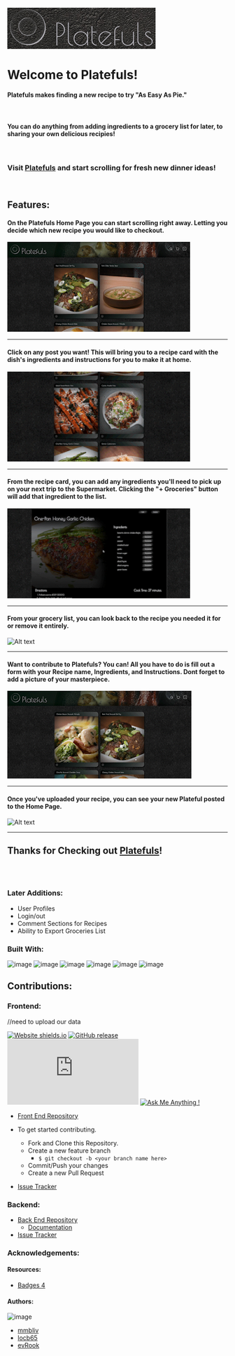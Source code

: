 
![Alt text](/Images/Logo.png)

# Welcome to Platefuls!

#### Platefuls makes finding a new recipe to try "As Easy As Pie." 

<br> 

#### You can do anything from adding ingredients to a grocery list for later, to sharing your own delicious recipies!  

<br/>

### Visit [Platefuls](#) and start scrolling for fresh new dinner ideas!

<br/>

## Features:

#### On the Platefuls Home Page you can start scrolling right away. Letting you decide which new recipe you would like to checkout.

![Alt text](/Images/SCR1_1.gif)

---

#### Click on any post you want! This will bring you to a recipe card with the dish's ingredients and instructions for you to make it at home.

![Alt text](/Images/SCR2_6.gif)

---

#### From the recipe card, you can add any ingredients you'll need to pick up on your next trip to the Supermarket. Clicking the "+ Groceries" button will add that ingredient to the list.

![Alt text](/Images/SCR3_2.gif)

---

#### From your grocery list, you can look back to the recipe you needed it for or remove it entirely.

![Alt text](/Images/SCR4_4.gif)

---

#### Want to contribute to Platefuls? You can! All you have to do is fill out a form with your Recipe name, Ingredients, and Instructions. Dont forget to add a picture of your masterpiece.

![Alt text](/Images/SCR5_2.gif)

---

#### Once you've uploaded your recipe, you can see your new Plateful posted to the Home Page.

![Alt text](/Images/SCR6_1.gif)

---

## Thanks for Checking out [Platefuls](#)!

<br/>
<br/>



### Later Additions:

- User Profiles
- Login/out
- Comment Sections for Recipes
- Ability to Export Groceries List 

### Built With:

![image](https://img.shields.io/badge/HTML5-E34F26?style=for-the-badge&logo=html5&logoColor=white) 
![image](https://img.shields.io/badge/CSS3-1572B6?style=for-the-badge&logo=css3&logoColor=white)
![image](https://img.shields.io/badge/JavaScript-323330?style=for-the-badge&logo=javascript&logoColor=F7DF1E)
![image](https://img.shields.io/badge/React-20232A?style=for-the-badge&logo=react&logoColor=61DAFB)
![image](https://img.shields.io/badge/React_Router-CA4245?style=for-the-badge&logo=react-router&logoColor=white)
![image](https://img.shields.io/badge/Netlify-00C7B7?style=for-the-badge&logo=netlify&logoColor=white)



## Contributions:


### Frontend:

//need to upload our data

[![Website shields.io](https://img.shields.io/website-up-down-green-red/http/shields.io.svg)](#)
[![GitHub release](https://img.shields.io/github/release/Naereen/StrapDown.js.svg)](https://github.com/evRook/Recipes-Instagram-Mock-FE)
[![GitHub contributors](https://badgen.net/github/contributors/Naereen/Strapdown.js)](https://https://github.com/evRook/Recipes-Instagram-Mock-FE/graphs/contributors/)
[![Ask Me Anything !](https://img.shields.io/badge/Ask%20me-anything-1abc9c.svg)](https://GitHub.com/Naereen/ama)


- [Front End Repository](https://github.com/evRook/Recipes-Instagram-Mock-FE)

- To get started contributing.
    - Fork and Clone this Repository.
    - Create a new feature branch 
        - ```$ git checkout -b <your branch name here>```
    - Commit/Push your changes
    - Create a new Pull Request
- [Issue Tracker](https://github.com/evRook/Recipes-Instagram-Mock-FE/issues)

### Backend: 

- [Back End Repository](#)
    - [Documentation](#)
- [Issue Tracker](#)

### Acknowledgements:

#### Resources:
- [Badges 4](https://github.com/alexandresanlim/Badges4-README.md-Profile)

#### Authors:

![image](https://img.shields.io/badge/GitHub-100000?style=for-the-badge&logo=github&logoColor=white)
- [mmbliv](https://github.com/mmbliv)
- [locb65](https://github.com/locb65)
- [evRook](https://github.com/evRook)